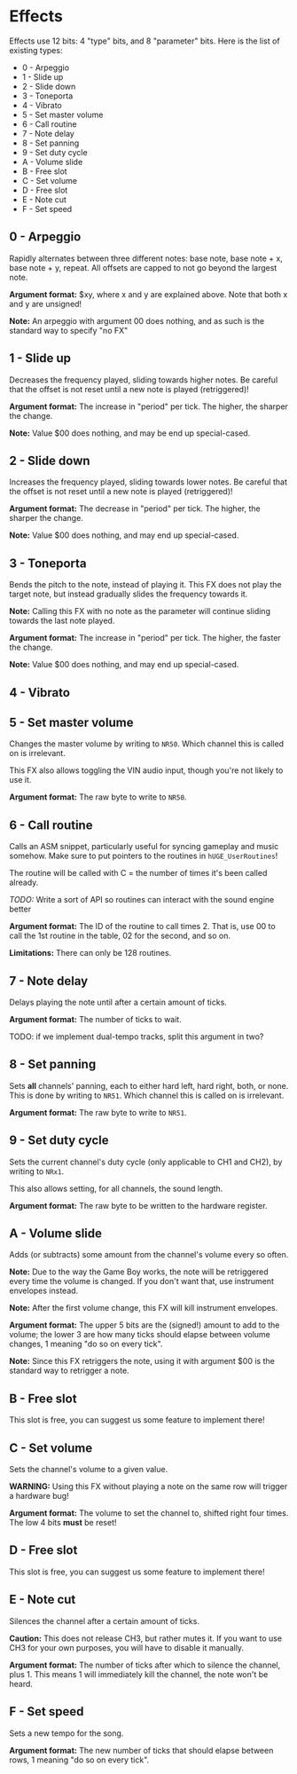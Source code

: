 # Effects

Effects use 12 bits: 4 "type" bits, and 8 "parameter" bits. Here is the list of existing types:

 - 0 - Arpeggio
 - 1 - Slide up
 - 2 - Slide down
 - 3 - Toneporta
 - 4 - Vibrato
 - 5 - Set master volume
 - 6 - Call routine
 - 7 - Note delay
 - 8 - Set panning
 - 9 - Set duty cycle
 - A - Volume slide
 - B - Free slot
 - C - Set volume
 - D - Free slot
 - E - Note cut
 - F - Set speed

## 0 - Arpeggio

Rapidly alternates between three different notes: base note, base note + x, base note + y, repeat. All offsets are capped to not go beyond the largest note.

**Argument format:** $xy, where x and y are explained above. Note that both x and y are unsigned!

**Note:** An arpeggio with argument 00 does nothing, and as such is the standard way to specify "no FX"

## 1 - Slide up

Decreases the frequency played, sliding towards higher notes. Be careful that the offset is not reset until a new note is played (retriggered)!

**Argument format:** The increase in "period" per tick. The higher, the sharper the change.

**Note:** Value $00 does nothing, and may be end up special-cased.

## 2 - Slide down

Increases the frequency played, sliding towards lower notes. Be careful that the offset is not reset until a new note is played (retriggered)!

**Argument format:** The decrease in "period" per tick. The higher, the sharper the change.

**Note:** Value $00 does nothing, and may end up special-cased.

## 3 - Toneporta

Bends the pitch to the note, instead of playing it. This FX does not play the target note, but instead gradually slides the frequency towards it.

**Note:** Calling this FX with no note as the parameter will continue sliding towards the last note played.

**Argument format:** The increase in "period" per tick. The higher, the faster the change.

**Note:** Value $00 does nothing, and may end up special-cased.

## 4 - Vibrato

## 5 - Set master volume

Changes the master volume by writing to `NR50`. Which channel this is called on is irrelevant.

This FX also allows toggling the VIN audio input, though you're not likely to use it.

**Argument format:** The raw byte to write to `NR50`.

## 6 - Call routine

Calls an ASM snippet, particularly useful for syncing gameplay and music somehow. Make sure to put pointers to the routines in `hUGE_UserRoutines`!

The routine will be called with C = the number of times it's been called already.

*TODO:* Write a sort of API so routines can interact with the sound engine better

**Argument format:** The ID of the routine to call times 2. That is, use 00 to call the 1st routine in the table, 02 for the second, and so on.

**Limitations:** There can only be 128 routines.

## 7 - Note delay

Delays playing the note until after a certain amount of ticks.

**Argument format:** The number of ticks to wait.

TODO: if we implement dual-tempo tracks, split this argument in two?

## 8 - Set panning

Sets **all** channels' panning, each to either hard left, hard right, both, or none. This is done by writing to `NR51`. Which channel this is called on is irrelevant.

**Argument format:** The raw byte to write to `NR51`.

## 9 - Set duty cycle

Sets the current channel's duty cycle (only applicable to CH1 and CH2), by writing to `NRx1`.

This also allows setting, for all channels, the sound length.

**Argument format:** The raw byte to be written to the hardware register.

## A - Volume slide

Adds (or subtracts) some amount from the channel's volume every so often.

**Note:** Due to the way the Game Boy works, the note will be retriggered every time the volume is changed. If you don't want that, use instrument envelopes instead.

**Note:** After the first volume change, this FX will kill instrument envelopes.

**Argument format:** The upper 5 bits are the (signed!) amount to add to the volume; the lower 3 are how many ticks should elapse between volume changes, 1 meaning "do so on every tick".

**Note:** Since this FX retriggers the note, using it with argument $00 is the standard way to retrigger a note.

## B - Free slot

This slot is free, you can suggest us some feature to implement there!

## C - Set volume

Sets the channel's volume to a given value.

**WARNING:** Using this FX without playing a note on the same row will trigger a hardware bug!

**Argument format:** The volume to set the channel to, shifted right four times. The low 4 bits **must** be reset!

## D - Free slot

This slot is free, you can suggest us some feature to implement there!

## E - Note cut

Silences the channel after a certain amount of ticks.

**Caution:** This does not release CH3, but rather mutes it. If you want to use CH3 for your own purposes, you will have to disable it manually.

**Argument format:** The number of ticks after which to silence the channel, plus 1. This means 1 will immediately kill the channel, the note won't be heard.

## F - Set speed

Sets a new tempo for the song.

**Argument format:** The new number of ticks that should elapse between rows, 1 meaning "do so on every tick".
